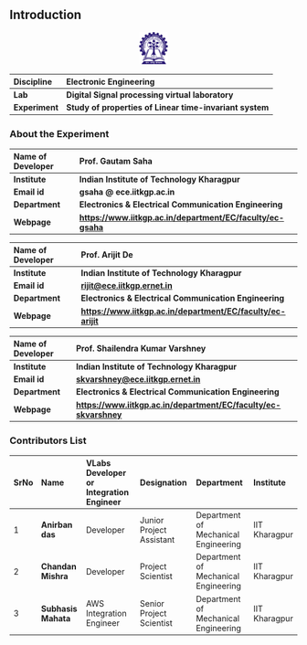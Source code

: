 ## Introduction

<div align="center">
<img src="experiment/images/iitkgp.png" width="10%">
</div>

<b>Discipline | <b> Electronic Engineering 
:--|:--|
<b> Lab | <b> **Digital Signal processing virtual laboratory**
<b> Experiment|     <b> **Study of properties of Linear time-invariant system**


### About the Experiment 

<!--Fill a brief description of this experiment here-->

<b>Name of Developer | <b> **Prof. Gautam Saha**
:--|:--|
<b> Institute | <b>  **Indian Institute of Technology Kharagpur**
<b> Email id|     <b>  **gsaha @ ece.iitkgp.ac.in**
<b> Department |  **Electronics & Electrical Communication Engineering**
<b>Webpage| <b> https://www.iitkgp.ac.in/department/EC/faculty/ec-gsaha

<b>Name of Developer | <b> **Prof. Arijit De**
:--|:--|
<b> Institute | <b>  **Indian Institute of Technology Kharagpur**
<b> Email id|     <b>  **rijit@ece.iitkgp.ernet.in**
<b> Department |  **Electronics & Electrical Communication Engineering**
<b>Webpage| <b> https://www.iitkgp.ac.in/department/EC/faculty/ec-arijit

<b>Name of Developer | <b> **Prof. Shailendra Kumar Varshney**
:--|:--|
<b> Institute | <b>  **Indian Institute of Technology Kharagpur**
<b> Email id|     <b>  **skvarshney@ece.iitkgp.ernet.in**
<b> Department |  **Electronics & Electrical Communication Engineering**
<b>Webpage| <b> https://www.iitkgp.ac.in/department/EC/faculty/ec-skvarshney


### Contributors List

SrNo | Name | VLabs Developer or Integration Engineer | Designation | Department| Institute
:--|:--|:--|:--|:--|:--|
1 | **Anirban das** |Developer | Junior Project Assistant | Department of Mechanical Engineering | IIT Kharagpur |
2 | **Chandan Mishra** |Developer | Project Scientist | Department of Mechanical Engineering | IIT Kharagpur | 
3 | **Subhasis Mahata** |AWS Integration Engineer | Senior Project Scientist | Department of Mechanical Engineering | IIT Kharagpur | 
